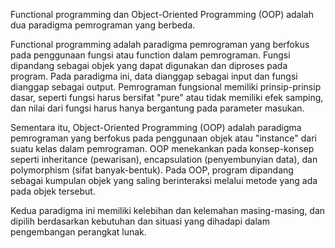 Functional programming dan Object-Oriented Programming (OOP) adalah dua paradigma pemrograman yang berbeda.

Functional programming adalah paradigma pemrograman yang berfokus pada penggunaan fungsi atau function dalam pemrograman. Fungsi dipandang sebagai objek yang dapat digunakan dan diproses pada program. Pada paradigma ini, data dianggap sebagai input dan fungsi dianggap sebagai output. Pemrograman fungsional memiliki prinsip-prinsip dasar, seperti fungsi harus bersifat "pure" atau tidak memiliki efek samping, dan nilai dari fungsi harus hanya bergantung pada parameter masukan.

Sementara itu, Object-Oriented Programming (OOP) adalah paradigma pemrograman yang berfokus pada penggunaan objek atau "instance" dari suatu kelas dalam pemrograman. OOP menekankan pada konsep-konsep seperti inheritance (pewarisan), encapsulation (penyembunyian data), dan polymorphism (sifat banyak-bentuk). Pada OOP, program dipandang sebagai kumpulan objek yang saling berinteraksi melalui metode yang ada pada objek tersebut.

Kedua paradigma ini memiliki kelebihan dan kelemahan masing-masing, dan dipilih berdasarkan kebutuhan dan situasi yang dihadapi dalam pengembangan perangkat lunak.
